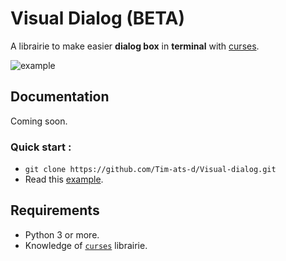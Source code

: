 # Visual Dialog (BETA)
A librairie to make easier **dialog box** in **terminal** with [curses](https://docs.python.org/3/library/curses.html).

![example](https://user-images.githubusercontent.com/59396366/98136859-a9218600-1ec1-11eb-9419-4ac5bfde2406.png)


## Documentation
Coming soon.


### Quick start :
* `git clone https://github.com/Tim-ats-d/Visual-dialog.git`
* Read this [example](https://github.com/Tim-ats-d/Visual-dialog/blob/main/example.py).


## Requirements
* Python 3 or more.
* Knowledge of [`curses`](https://docs.python.org/3/library/curses.html) librairie.


